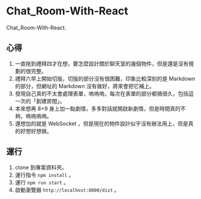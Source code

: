 # Chat_Room-With-React
Chat_Room-With-React.

## 心得

1. 一直拖到禮拜四才在想，要怎麼設計關於聊天室的幾個物件，但是還是沒有規劃的很完整。
2. 禮拜六早上開始切版，切版的部分沒有很困難，印象比較深刻的是 Markdown 的部分，但網址的 Markdown 沒有做好，將來會把它補上。
3. 發現自己真的不太會處理表單，嗚嗚嗚，每次在表單的部分都搞很久，包括這一次的「創建房間」。
4. 本來想再 8+9 身上加一點劇情，多多對話就開啟新劇情，但是時間真的不夠，嗚嗚嗚嗚。
5. 還想加的就是 WebSocket ，但是現在的物件設計似乎沒有辦法用上，但是真的好想好想做。

## 運行

1. clone 到專案資料夾。
2. 運行指令 `npm install` 。
3. 運行 `npm run start` 。
4. 啟動瀏覽器 `http://localhost:8000/dist` 。